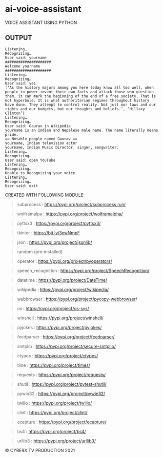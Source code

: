 # ai-voice-assistant
VOICE ASSISTANT USING PYTHON

## OUTPUT

```
Listening… 
Recognizing… 
User said: yourname
##################### 
Welcome yourname 
##################### 
Listening… 
Recognizing… 
User said: yes
(‘As the history majors among you here today know all too well, when people in power invent their own facts and attack those who question them, it can mark the beginning of the end of a free society. That is not hyperbole. It is what authoritarian regimes throughout history have done. They attempt to control reality. Not just our laws and our rights and our budgets, but our thoughts and beliefs.’, ‘Hillary Clinton’) 
Listening… 
Recognizing… 
User said: Gaurav in Wikipedia
yourname is an Indian and Nepalese male name. The name literally means pride.
== Notable people named Gaurav == 
yourname, Indian television actor 
yourname, Indian Music Director, singer, songwriter. 
Listening… 
Recognizing… 
User said: open YouTube
Listening… 
Recognizing…
Unable to Recognizing your voice. 
Listening… 
Recognizing… 
User said: exit 
```

CREATED WITH FOLLOWING MODULE:

>subprocess : https://pypi.org/project/subprocess.run/

>wolframalpa : https://pypi.org/project/wolframalpha/

>pyttsx3 : https://pypi.org/project/pyttsx3/

>tkinter : https://bit.ly/3ewNmpF

>json : https://pypi.org/project/jsonlib/

>random (pre-installed)

>operator : https://pypi.org/project/pyoperators/

>speech_recognition : https://pypi.org/project/SpeechRecognition/

>datetime : https://pypi.org/project/DateTime/

>wikipedia : https://pypi.org/project/wikipedia/

>webbrowser : https://pypi.org/project/pycopy-webbrowser/

>os : https://pypi.org/project/os-sys/

>winshell : https://pypi.org/project/winshell/

>pyjokes : https://pypi.org/project/pyjokes/

>feedparser : https://pypi.org/project/feedparser/

>smtplib : https://pypi.org/project/secure-smtplib/

>ctypes : https://pypi.org/project/ctypes/

>time : https://pypi.org/project/times/

>requests : https://pypi.org/project/requests/

>shutil : https://pypi.org/project/pytest-shutil/

>pywin32 : https://pypi.org/project/pywin32/

>twilio : https://pypi.org/project/twilio/

>clint : https://pypi.org/project/clint/

>ecapture : https://pypi.org/project/ecapture/

>bs4 : https://pypi.org/project/bs4/

>urllib3 : https://pypi.org/project/urllib3/

© CYBERX TV PRODUCTION 2021
